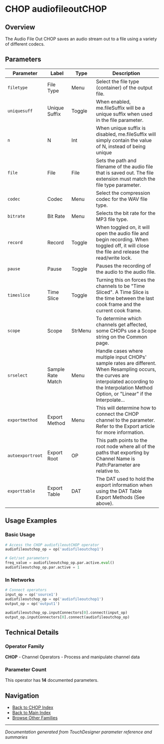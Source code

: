 # CHOP audiofileoutCHOP

## Overview

The Audio File Out CHOP saves an audio stream out to a file using a variety of different codecs.

## Parameters

| Parameter | Label | Type | Description |
|-----------|-------|------|-------------|
| `filetype` | File Type | Menu | Select the file type (container) of the output file. |
| `uniquesuff` | Unique Suffix | Toggle | When enabled, me.fileSuffix will be a unique suffix when used in the file parameter. |
| `n` | N | Int | When unique suffix is disabled, me.fileSuffix will simply contain the value of N, instead of being unique |
| `file` | File | File | Sets the path and filename of the audio file that is saved out. The file extension must match the file type parameter. |
| `codec` | Codec | Menu | Select the compression codec for the WAV file type. |
| `bitrate` | Bit Rate | Menu | Selects the bit rate for the MP3 file type. |
| `record` | Record | Toggle | When toggled on, it will open the audio file and begin recording. When toggled off, it will close the file and release the read/write lock. |
| `pause` | Pause | Toggle | Pauses the recording of the audio to the audio file. |
| `timeslice` | Time Slice | Toggle | Turning this on forces the channels to be "Time Sliced".  A Time Slice is the time between the last cook frame and the current cook frame. |
| `scope` | Scope | StrMenu | To determine which channels get affected, some CHOPs use a Scope string on the Common page. |
| `srselect` | Sample Rate Match | Menu | Handle cases where multiple input CHOPs' sample rates are different. When Resampling occurs, the curves are interpolated according to the Interpolation Method Option, or "Linear" if the Interpolate... |
| `exportmethod` | Export Method | Menu | This will determine how to connect the CHOP channel to the parameter. Refer to the Export article for more information. |
| `autoexportroot` | Export Root | OP | This path points to the root node where all of the paths that exporting by Channel Name is Path:Parameter are relative to. |
| `exporttable` | Export Table | DAT | The DAT used to hold the export information when using the DAT Table Export Methods (See above). |

## Usage Examples

### Basic Usage

```python
# Access the CHOP audiofileoutCHOP operator
audiofileoutchop_op = op('audiofileoutchop1')

# Get/set parameters
freq_value = audiofileoutchop_op.par.active.eval()
audiofileoutchop_op.par.active = 1
```

### In Networks

```python
# Connect operators
input_op = op('source1')
audiofileoutchop_op = op('audiofileoutchop1')
output_op = op('output1')

audiofileoutchop_op.inputConnectors[0].connect(input_op)
output_op.inputConnectors[0].connect(audiofileoutchop_op)
```

## Technical Details

### Operator Family

**CHOP** - Channel Operators - Process and manipulate channel data

### Parameter Count

This operator has **14** documented parameters.

## Navigation

- [Back to CHOP Index](../CHOP/CHOP_INDEX.md)
- [Back to Main Index](../OPERATORS_INDEX.md)
- [Browse Other Families](../OPERATORS_INDEX.md#quick-navigation)

---
*Documentation generated from TouchDesigner parameter reference and summaries*
